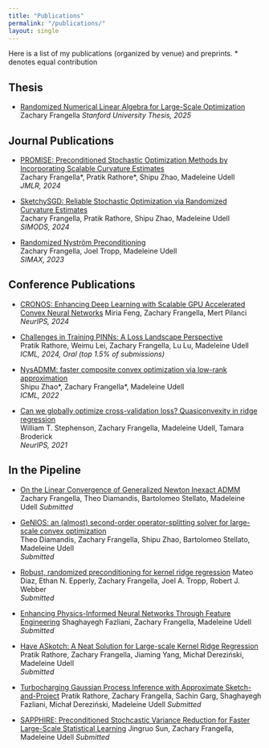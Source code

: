 ```yaml
---
title: "Publications"
permalink: "/publications/"
layout: single
---
```

Here is a list of my publications (organized by venue) and preprints.
\* denotes equal contribution

## Thesis
- [Randomized Numerical Linear Algebra for Large-Scale Optimization](https://github.com/zfrangella/zfrangella.github.io/blob/master/files/thesis.pdf)
 Zachary Frangella
_Stanford University Thesis, 2025_

## Journal Publications
- [PROMISE: Preconditioned Stochastic Optimization Methods by Incorporating Scalable Curvature Estimates](https://jmlr.org/papers/v25/23-1187.html)  
  Zachary Frangella\*, Pratik Rathore\*, Shipu Zhao, Madeleine Udell  
  _JMLR, 2024_

- [SketchySGD: Reliable Stochastic Optimization via Randomized Curvature Estimates](https://epubs.siam.org/doi/10.1137/23M1575330)  
  Zachary Frangella, Pratik Rathore, Shipu Zhao, Madeleine Udell  
  _SIMODS, 2024_

- [Randomized Nyström Preconditioning](https://epubs.siam.org/doi/10.1137/21M1466244)  
  Zachary Frangella, Joel Tropp, Madeleine Udell  
  _SIMAX, 2023_

## Conference Publications
- [CRONOS: Enhancing Deep Learning with Scalable GPU Accelerated Convex Neural Networks](https://openreview.net/pdf?id=YfLzYczAo3)
  Miria Feng, Zachary Frangella, Mert Pilanci
  _NeurIPS, 2024_
  
- [Challenges in Training PINNs: A Loss Landscape Perspective](https://proceedings.mlr.press/v235/rathore24a.html)  
  Pratik Rathore, Weimu Lei, Zachary Frangella, Lu Lu, Madeleine Udell  
  _ICML, 2024, Oral (top 1.5% of submissions)_

- [NysADMM: faster composite convex optimization via low-rank approximation](https://proceedings.mlr.press/v162/zhao22a.html)  
  Shipu Zhao\*, Zachary Frangella\*, Madeleine Udell  
  _ICML, 2022_

- [Can we globally optimize cross-validation loss? Quasiconvexity in ridge regression](https://proceedings.neurips.cc/paper/2021/file/cc298d5bc587e1b650f80e10449ee9d5-Paper.pdf)  
  William T. Stephenson, Zachary Frangella, Madeleine Udell, Tamara Broderick  
  _NeurIPS, 2021_

## In the Pipeline
- [On the Linear Convergence of Generalized Newton Inexact ADMM](https://arxiv.org/pdf/2302.03863)
  Zachary Frangella, Theo Diamandis, Bartolomeo Stellato, Madeleine Udell
  _Submitted_

- [GeNIOS: an (almost) second-order operator-splitting solver for large-scale convex optimization](https://arxiv.org/pdf/2310.08333)  
  Theo Diamandis, Zachary Frangella, Shipu Zhao, Bartolomeo Stellato, Madeleine Udell  
  _Submitted_

- [Robust, randomized preconditioning for kernel ridge regression](https://arxiv.org/pdf/2304.12465)
  Mateo Diaz, Ethan N. Epperly, Zachary Frangella, Joel A. Tropp, Robert J. Webber  
  _Submitted_

- [Enhancing Physics-Informed Neural Networks Through Feature Engineering](https://arxiv.org/pdf/2502.07209)
  Shaghayegh Fazliani, Zachary Frangella, Madeleine Udell
  _Submitted_

- [Have ASkotch: A Neat Solution for Large-scale Kernel Ridge Regression](https://arxiv.org/pdf/2407.10070?)  
  Pratik Rathore, Zachary Frangella, Jiaming Yang, Michał Dereziński, Madeleine Udell  
  _Submitted_

- [Turbocharging Gaussian Process Inference with Approximate Sketch-and-Project](https://arxiv.org/pdf/2505.13723?)
 Pratik Rathore, Zachary Frangella, Sachin Garg, Shaghayegh Fazliani, Michał Dereziński, Madeleine Udell
 _Submitted_

- [SAPPHIRE: Preconditioned Stochcastic Variance Reduction for Faster Large-Scale Statistical Learning]()
 Jingruo Sun, Zachary Frangella, Madeleine Udell
 _Submitted_
